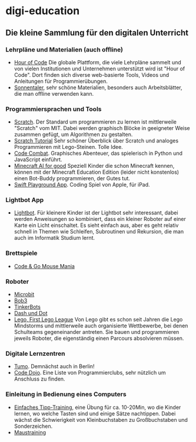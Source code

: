 # digi-education
## Die kleine Sammlung für den digitalen Unterricht

### Lehrpläne und Materialien (auch offline)
* [Hour of Code](https://code.org/) Die globale Plattform, die viele Lehrpläne sammelt und von vielen Institutionen und Unternehmen unterstützt wird ist "Hour of Code". Dort finden sich diverse web-basierte Tools, Videos und Anleitungen für Programmierübungen. 
* [Sonnentaler](https://www.sonnentaler.net/aktivitaeten/informatik/programmieren/123-kodiert/), sehr schöne Materialien, besonders auch Arbeitsblätter, die man offline verwenden kann.

### Programmiersprachen und Tools
* [Scratch](https://scratch.mit.edu/). Der Standard um programmieren zu lernen ist mittlerweile "Scratch" vom MIT. Dabei werden graphisch Blöcke in geeigneter Weise zusammen gefügt, um Algorithmen zu gestalten.
* [Scratch Tutorial](https://people.inf.ethz.ch/gaertner/scratch/Scratch-Handbuch.pdf) Sehr schöner Überblick über Scratch und analoges Programmieren mit Lego-Steinen. Tolle Idee.
* [Code Combat](https://codecombat.com/). Graphisches Abenteuer, das spielerisch in Python und JavaScript einführt.
* [Minecraft AI for good](https://education.minecraft.net/hour-of-code/) Speziell Kinder die schon Minecraft kennen, können mit der Minecraft Education Edition (leider nicht konstenlos) einen Bot-Buddy programmieren, der Gutes tut.
* [Swift Playground App](https://apps.apple.com/us/app/swift-playgrounds/id908519492). Coding Spiel von Apple, für iPad.

### Lightbot App
* [Lightbot](https://lightbot.com/). Für kleinere Kinder ist der Lightbot sehr interessant, dabei werden Anweisungen so kombiniert, dass ein kleiner Roboter auf einer Karte ein Licht einschaltet. Es sieht einfach aus, aber es geht relativ schnell in Themen wie Schleifen, Subroutinen und Rekursion, die man auch im Informatik Studium lernt.

### Brettspiele
* [Code & Go Mouse Mania](https://www.westermann.de/artikel/L30923/Code-Go-Mouse-Mania-Brettspiel)

### Roboter
* [Microbit](https://microbit.org/)
* [Bob3](https://www.bob3.org/de/grundschule)
* [TinkerBots](https://www.tinkerbots.de/)
* [Dash und Dot](https://wonder-workshop.de/)
* [Lego, First Lego League](https://www.first-lego-league.org/de/)
Von Lego gibt es schon seit Jahren die Lego Mindstorms und mittlerweile auch organisierte Wettbewerbe, bei denen Schulteams gegeneinander antreten. Sie bauen und programmieren jeweils Roboter, die eigenständig einen Parcours absolvieren müssen. 

### Digitale Lernzentren
* [Tumo](https://www.youtube.com/watch?v=R94lhYCl4XE). Demnächst auch in Berlin!
* [Code Dojo](https://coderdojo.com/de-DE). Eine Liste von Programmierclubs, sehr nützlich um Anschluss zu finden.

### Einleitung in Bedienung eines Computers
* [Einfaches Tipp-Training](https://jzakotnik.github.io/input-tutorial/), eine Übung für ca. 10-20Min, wo die Kinder lernen, wo welche Tasten sind und einige Sätze nachtippen. Dabei wächst die Schwierigkeit von Kleinbuchstaben zu Großbuchstaben und Sonderzeichen.
* [Maustraining](https://maustraining.zawiw.de/level/0)
